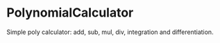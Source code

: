 # PolynomialCalculator
Simple poly calculator: add, sub, mul, div, integration and differentiation.
